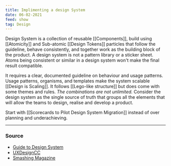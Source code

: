 ```yaml
---
title: Implimenting a design System
date: 06-02-2021
feed: show
tag: Design
---
```

Design System is a collection of reusable [[Components]], build using [[Atomicity]] and Sub-atomic [[Design Tokens]] particles that follow the guideline, behave consistently, and together work as the building block of the product. A design system is not a pattern library or a sticker sheet. Atoms being consistent or similar in a design system won't make the final result compatible. 

It requires a clear, documented guideline on behaviour and usage patterns. Usage patterns, organisms, and templates make the system scalable [[Design is Scaling]]. It follows [[Lego-like structure]] but does come with some themes and rules. *The combinations are not unlimited.* Consider the design system as the single source of truth that groups all the elements that will allow the teams to design, realise and develop a product.

Start with [[Scorecards to Pilot Design System Migration]] instead of over planning and underachieving.

--- 
### Source
- [Guide to Design System](https://www.invisionapp.com/inside-design/guide-to-design-systems/)
- [UXDesignCC](https://uxdesign.cc/everything-you-need-to-know-about-design-systems-54b109851969)
- [Smashing Magazine](https://www.smashingmagazine.com/design-systems-book/)